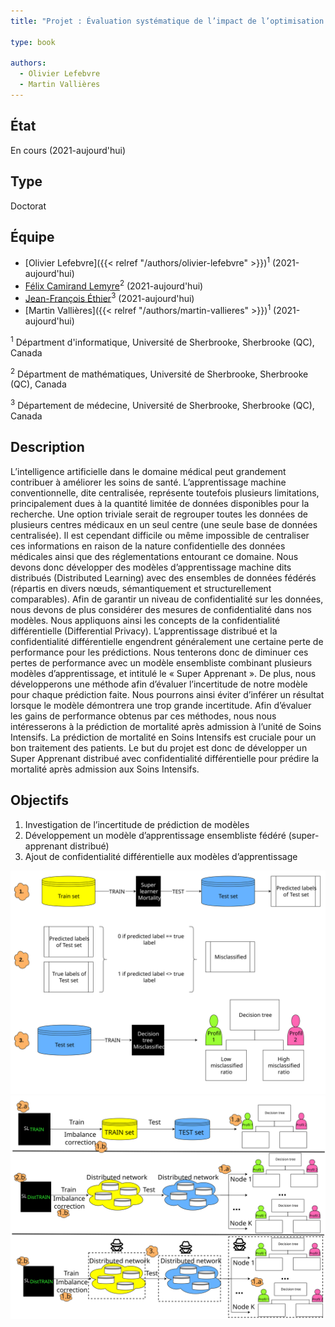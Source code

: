 ```yaml
---
title: "Projet : Évaluation systématique de l’impact de l’optimisation distribuée avec confidentialité différentielle en contexte d’apprentissage fédéré"

type: book

authors:
  - Olivier Lefebvre
  - Martin Vallières
---
```


## État

En cours (2021-aujourd'hui)

## Type

Doctorat

## Équipe

- [Olivier Lefebvre]({{< relref "/authors/olivier-lefebvre" >}})<sup>1</sup> (2021-aujourd'hui)
- [Félix Camirand Lemyre](https://www.usherbrooke.ca/mathematiques/nous-joindre/personnel/corps-professoral/professeurs/felix-camirand-lemyre)<sup>2</sup> (2021-aujourd'hui)
- [Jean-François Éthier](https://www.usherbrooke.ca/recherche/specialistes/details/jean-francois.ethier)<sup>3</sup> (2021-aujourd'hui)
- [Martin Vallières]({{< relref "/authors/martin-vallieres" >}})<sup>1</sup> (2021-aujourd'hui)

<sup>1</sup> Départment d'informatique, Université de Sherbrooke, Sherbrooke (QC), Canada

<sup>2</sup> Départment de mathématiques, Université de Sherbrooke, Sherbrooke (QC), Canada

<sup>3</sup> Département de médecine, Université de Sherbrooke, Sherbrooke (QC), Canada

## Description
  L’intelligence artificielle dans le domaine médical peut grandement contribuer à améliorer les soins de santé. L’apprentissage machine conventionnelle, dite centralisée, représente toutefois plusieurs limitations, principalement dues à la quantité limitée de données disponibles pour la recherche. Une option triviale serait de regrouper toutes les données de plusieurs centres médicaux en un seul centre (une seule base de données centralisée). Il est cependant difficile ou même impossible de centraliser ces informations en raison de la nature confidentielle des données médicales ainsi que des réglementations entourant ce domaine. Nous devons donc développer des modèles d’apprentissage machine dits distribués (Distributed Learning) avec des ensembles de données fédérés (répartis en divers nœuds, sémantiquement et structurellement comparables). Afin de garantir un niveau de confidentialité sur les données, nous devons de plus considérer des mesures de confidentialité dans nos modèles. Nous appliquons ainsi les concepts de la confidentialité différentielle (Differential Privacy). L’apprentissage distribué et la confidentialité différentielle engendrent généralement une certaine perte de performance pour les prédictions. Nous tenterons donc de diminuer ces pertes de performance avec un modèle ensembliste combinant plusieurs modèles d’apprentissage, et intitulé le « Super Apprenant ». De plus, nous développerons une méthode afin d’évaluer l’incertitude de notre modèle pour chaque prédiction faite. Nous pourrons ainsi éviter d’inférer un résultat lorsque le modèle démontrera une trop grande incertitude. Afin d’évaluer les gains de performance obtenus par ces méthodes, nous nous intéresserons à la prédiction de mortalité après admission à l’unité de Soins Intensifs. La prédiction de mortalité en Soins Intensifs est cruciale pour un bon traitement des patients. Le but du projet est donc de développer un Super Apprenant distribué avec confidentialité différentielle pour prédire la mortalité après admission aux Soins Intensifs.

  ## Objectifs
  1. Investigation de l’incertitude de prédiction de modèles
  2. Développement un modèle d’apprentissage ensembliste fédéré (super-apprenant distribué)
  3. Ajout de confidentialité différentielle aux modèles d’apprentissage

![Objectif 1](sl_tree.drawio.svg "Objectif 1: Investigation de l'incertitude")
![Objectif 2](objectives.drawio.svg "Objectif 2 & 3: Apprentissage fédéré et confidentialité différentielle")

